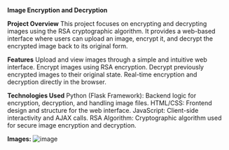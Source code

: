 **Image Encryption and Decryption**

**Project Overview**
This project focuses on encrypting and decrypting images using the RSA cryptographic algorithm. It provides a web-based interface where users can upload an image, encrypt it, and decrypt the encrypted image back to its original form.

**Features**
Upload and view images through a simple and intuitive web interface.
Encrypt images using RSA encryption.
Decrypt previously encrypted images to their original state.
Real-time encryption and decryption directly in the browser.

**Technologies Used**
Python (Flask Framework): Backend logic for encryption, decryption, and handling image files.
HTML/CSS: Frontend design and structure for the web interface.
JavaScript: Client-side interactivity and AJAX calls.
RSA Algorithm: Cryptographic algorithm used for secure image encryption and decryption.

**Images:**
![image](https://github.com/user-attachments/assets/3845c844-2ab8-4ba9-b41b-4cadf039624b)

